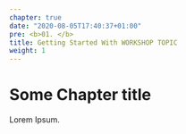 ```yaml
---
chapter: true
date: "2020-08-05T17:40:37+01:00"
pre: <b>01. </b>
title: Getting Started With WORKSHOP TOPIC
weight: 1
---
```


# Some Chapter title

Lorem Ipsum.
